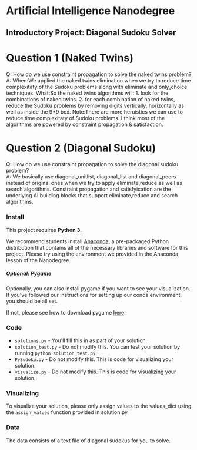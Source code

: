 # Artificial Intelligence Nanodegree
## Introductory Project: Diagonal Sudoku Solver

# Question 1 (Naked Twins)
Q: How do we use constraint propagation to solve the naked twins problem?  
A: 
When:We applied the naked twins elimination when we try to reduce time complexitaty of the Sudoku problems along with eliminate and only_choice techniques. 
What:So the naked twins algorithms will: 
    1. look for the combinations of naked twins. 
    2. for each combination of naked twins, reduce the Sudoku problems by removing digits vertically, horizontally as well as inside the 9*9 box.
Note:There are more heruistics we can use to reduce time complexitaty of Sudoku problems. I think most of the algorithms are powered by constraint propagation & satisfaction.

# Question 2 (Diagonal Sudoku)
Q: How do we use constraint propagation to solve the diagonal sudoku problem?  
A: We basically use diagonal_unitlist, diagonal_list and diagonal_peers instead of original ones when we try to apply eliminate,reduce as well as search algorithms. Constraint propagation and satisfyication are the underlying AI building blocks that support eliminate,reduce and search algorithms.

### Install

This project requires **Python 3**.

We recommend students install [Anaconda](https://www.continuum.io/downloads), a pre-packaged Python distribution that contains all of the necessary libraries and software for this project. 
Please try using the environment we provided in the Anaconda lesson of the Nanodegree.

##### Optional: Pygame

Optionally, you can also install pygame if you want to see your visualization. If you've followed our instructions for setting up our conda environment, you should be all set.

If not, please see how to download pygame [here](http://www.pygame.org/download.shtml).

### Code

* `solutions.py` - You'll fill this in as part of your solution.
* `solution_test.py` - Do not modify this. You can test your solution by running `python solution_test.py`.
* `PySudoku.py` - Do not modify this. This is code for visualizing your solution.
* `visualize.py` - Do not modify this. This is code for visualizing your solution.

### Visualizing

To visualize your solution, please only assign values to the values_dict using the ```assign_values``` function provided in solution.py

### Data

The data consists of a text file of diagonal sudokus for you to solve.
